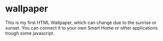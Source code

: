 # wallpaper
This is my first HTML Wallpaper, which can change due to the sunrise or sunset. You can connect it to your own Smart Home or other applications trough some javascript.
